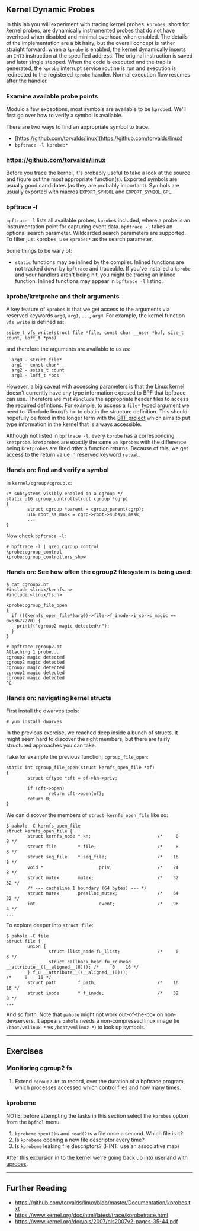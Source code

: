 ## Kernel Dynamic Probes

In this lab you will experiment with tracing kernel probes. `kprobes`, short
for *k*ernel probes, are dynamically instrumented probes that do not have overhead
when disabled and minimal overhead when enabled. The details of the implementation
are a bit hairy, but the overall concept is rather straight forward: when a `kprobe`
is enabled, the kernel dynamically inserts an `INT3` instruction at the specified
address. The original instruction is saved and later single stepped.
When the code is executed and the trap is generated, the `kprobe` interrupt service
routine is run and execution is redirected to the registered `kprobe` handler. Normal
execution flow resumes after the handler.

### Examine available probe points

Modulo a few exceptions, most symbols are available to be `kprobe`d. We'll first
go over how to verify a symbol is available.

There are two ways to find an appropriate symbol to trace.

* [https://github.com/torvalds/linux](https://github.com/torvalds/linux)
* `bpftrace -l kprobe:*`

### https://github.com/torvalds/linux

Before you trace the kernel, it's probably useful to take a look at the source and
figure out the most appropriate function(s). Exported symbols are usually good
candidates (as they are probably important). Symbols are usually exported with
macros `EXPORT_SYMBOL` and `EXPORT_SYMBOL_GPL`.

### bpftrace -l

`bpftrace -l` lists all available probes, `kprobe`s included, where a
probe is an instrumentation point for capturing event data. `bpftrace -l`
takes an optional search parameter. Wildcarded search parameters are supported.
To filter just kprobes, use `kprobe:*` as the search parameter.

Some things to be wary of:
* `static` functions may be inlined by the compiler. Inlined functions are not
  tracked down by `bpftrace` and traceable. If you've installed a `kprobe` and your
  handlers aren't being hit, you might be tracing an inlined function. Inlined
  functions may appear in `bpftrace -l` listing.

### kprobe/kretprobe and their arguments

A key feature of `kprobe`s is that we get access to the arguments via reserved
keywords `arg0`, `arg1`, `...`,  `argN`. For example, the kernel function `vfs_write` is defined as:

```
ssize_t vfs_write(struct file *file, const char __user *buf, size_t count, loff_t *pos)
```

and therefore the arguments are available to us as:

```
  arg0 - struct file*
  arg1 - const char*
  arg2 - ssize_t count
  arg3 - loff_t *pos
```

However, a big caveat with accessing parameters is that the Linux kernel doesn't currently have any type information exposed to BPF that bpftrace can use. Therefore we mst `#include` the appropriate header files to access the required defintions. For example, to access a `file*` typed argument we need to `#include linux/fs.h> to obatin the structure definition. This should hopefully be fixed in the longer term with the [BTF project](https://facebookmicrosites.github.io/bpf/blog/2018/11/14/btf-enhancement.html) which aims to put type information in the kernel that is always accessible.


Although not listed in `bpftrace -l`, every `kprobe` has a corresponding `kretprobe`.
`kretprobes` are exactly the same as `kprobe`s with the difference being `kretprobe`s
are fired _after_ a function returns. Because of this, we get access to the return
value in reserved keyword `retval`.

### Hands on: find and verify a symbol

In `kernel/cgroup/cgroup.c`:

```
/* subsystems visibly enabled on a cgroup */
static u16 cgroup_control(struct cgroup *cgrp)
{
        struct cgroup *parent = cgroup_parent(cgrp);
        u16 root_ss_mask = cgrp->root->subsys_mask;
        ...
}
```

Now check `bpftrace -l`:

```
# bpftrace -l | grep cgroup_control
kprobe:cgroup_control
kprobe:cgroup_controllers_show
```

### Hands on: See how often the cgroup2 filesystem is being used:

```
$ cat cgroup2.bt
#include <linux/kernfs.h>
#include <linux/fs.h>

kprobe:cgroup_file_open
{
  if (((kernfs_open_file*)arg0)->file->f_inode->i_sb->s_magic == 0x63677270) {
    printf("cgroup2 magic detected\n");
  }
}

# bpftrace cgroup2.bt
Attaching 1 probe...
cgroup2 magic detected
cgroup2 magic detected
cgroup2 magic detected
cgroup2 magic detected
cgroup2 magic detected
^C

```

### Hands on: navigating kernel structs

First install the dwarves tools:
```
# yum install dwarves
```

In the previous exercise, we reached deep inside a bunch of structs. It might seem
hard to discover the right members, but there are fairly structured approaches you
can take.

Take for example the previous function, `cgroup_file_open`:
```
static int cgroup_file_open(struct kernfs_open_file *of)
{
        struct cftype *cft = of->kn->priv;

        if (cft->open)
                return cft->open(of);
        return 0;
}
```

We can discover the members of `struct kernfs_open_file` like so:
```
$ pahole -C kernfs_open_file
struct kernfs_open_file {
        struct kernfs_node * kn;                         /*     0     8 */
        struct file        * file;                       /*     8     8 */
        struct seq_file    * seq_file;                   /*    16     8 */
        void *                     priv;                 /*    24     8 */
        struct mutex       mutex;                        /*    32    32 */
        /* --- cacheline 1 boundary (64 bytes) --- */
        struct mutex       prealloc_mutex;               /*    64    32 */
        int                        event;                /*    96     4 */
...
```

To explore deeper into `struct file`:
```
$ pahole -C file
struct file {
        union {
                struct llist_node fu_llist;              /*     0     8 */
                struct callback_head fu_rcuhead __attribute__((__aligned__(8))); /*     0    16 */
        } f_u __attribute__((__aligned__(8)));                                           /*     0    16 */
        struct path        f_path;                       /*    16    16 */
        struct inode       * f_inode;                    /*    32     8 */
...
```

And so forth. Note that `pahole` might not work out-of-the-box on non-devservers.
It appears `pahole` needs a non-compressed linux image (ie `/boot/vmlinux-*` vs
`/boot/vmlinuz-*`) to look up symbols.

---
## Exercises

### Monitoring cgroup2 fs

1. Extend `cgroup2.bt` to record, over the duration of a bpftrace program, which
   processes accessed which control files and how many times.

### kprobeme

NOTE: before attempting the tasks in this section select the `kprobes` option from the `bpfhol` menu.

1. `kprobeme` `open(2)`s and `read(2)`s a file once a second. Which file is it?
1. Is `kprobeme` opening a new file descriptor every time?
1. Is `kprobeme` leaking file descriptors? (HINT: use an associative map)


After this excursion in to the kernel we're going back up into userland with [uprobes](uprobe.pdf).

---
## Further Reading

* https://github.com/torvalds/linux/blob/master/Documentation/kprobes.txt
* https://www.kernel.org/doc/html/latest/trace/kprobetrace.html
* https://www.kernel.org/doc/ols/2007/ols2007v2-pages-35-44.pdf
